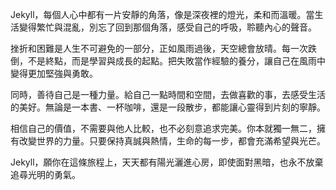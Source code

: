 Jekyll，每個人心中都有一片安靜的角落，像是深夜裡的燈光，柔和而溫暖。當生活變得繁忙與混亂，別忘了回到那個角落，感受自己的呼吸，聆聽內心的聲音。

挫折和困難是人生不可避免的一部分，正如風雨過後，天空總會放晴。每一次跌倒，不是終點，而是學習與成長的起點。把失敗當作經驗的養分，讓自己在風雨中變得更加堅強與勇敢。

同時，善待自己是一種力量。給自己一點時間和空間，去做喜歡的事，去感受生活的美好。無論是一本書、一杯咖啡，還是一段散步，都能讓心靈得到片刻的寧靜。

相信自己的價值，不需要與他人比較，也不必刻意追求完美。你本就獨一無二，擁有改變世界的力量。只要保持真誠與熱情，生命的每一步，都會充滿希望與光芒。

Jekyll，願你在這條旅程上，天天都有陽光灑進心房，即使面對黑暗，也永不放棄追尋光明的勇氣。